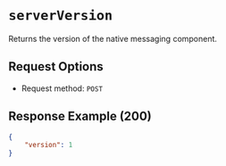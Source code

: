 # `serverVersion`

Returns the version of the native messaging component.

## Request Options

- Request method: `POST`

## Response Example (200)

```json
{
    "version": 1
}
```
